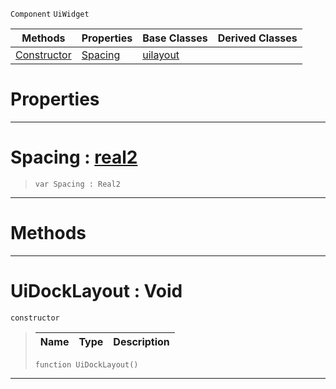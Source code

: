  `Component` `UiWidget`



|Methods|Properties|Base Classes|Derived Classes|
|---|---|---|---|
|[ Constructor](https://plasmaengine.github.io/PlasmaDocs/Plasma1/C++/code_reference/class_reference/uidocklayout.md#uidocklayout-void)|[ Spacing](https://plasmaengine.github.io/PlasmaDocs/Plasma1/C++/code_reference/class_reference/uidocklayout.md#spacing-plasma-engine-docu)|[uilayout](https://plasmaengine.github.io/PlasmaDocs/Plasma1/C++/code_reference/class_reference/uilayout.md)| |


 #  Properties


---  
 #  Spacing : [real2](https://plasmaengine.github.io/PlasmaDocs/Plasma1/C++/code_reference/lightning_base_types/real2.md)

> 
> ``` lang=cpp, name=Lightning
> var Spacing : Real2


---  
 #  Methods


---  
 #  UiDockLayout : Void

 `constructor`

> 
> |Name|Type|Description|
> |---|---|---|
> ``` lang=cpp, name=Lightning
> function UiDockLayout()
> ``` 


---  
 

 